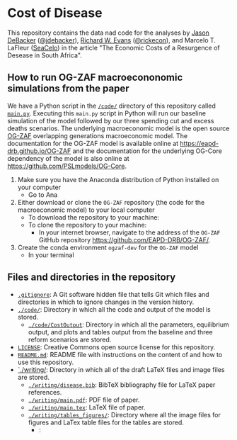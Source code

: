 # Cost of Disease
This repository contains the data nad code for the analyses by [Jason DeBacker](https://jasondebacker.com/) ([@jdebacker](https://github.com/jdebacker/)), [Richard W. Evans](https://sites.google.com/site/rickecon) ([@rickecon](https://github.com/RickEcon/)), and Marcelo T. LaFleur ([SeaCelo](https://github.com/SeaCelo/)) in the article "The Economic Costs of a Resurgence of Desease in South Africa".

## How to run OG-ZAF macroecononomic simulations from the paper
We have a Python script in the [`/code/`](code/) directory of this repository called [`main.py`](code/main.py). Executing this `main.py` script in Python will run our baseline simulation of the model followed by our three spending cut and excess deaths scenarios. The underlying macroeconomic model is the open source [OG-ZAF](https://eapd-drb.github.io/OG-ZAF) overlapping generations macroeconomic model. The documentation for the OG-ZAF model is available online at https://eapd-drb.github.io/OG-ZAF and the documentation for the underlying OG-Core dependency of the model is also online at https://github.com/PSLmodels/OG-Core.

1. Make sure you have the Anaconda distribution of Python installed on your computer
    * Go to Ana
2. Either download or clone the `OG-ZAF` repository (the code for the macroeconomic model) to your local computer
    * To download the repository to your machine:
    * To clone the repository to your machine:
        * In your internet browser, navigate to the address of the `OG-ZAF` GitHub repository https://github.com/EAPD-DRB/OG-ZAF/.
3. Create the conda environment `ogzaf-dev` for the `OG-ZAF` model
    * In your terminal

## Files and directories in the repository
* [`.gitignore`](.gitignore): A Git software hidden file that tells Git which files and directories in which to ignore changes in the version history.
* [`./code/`](code/): Directory in which all the code and output of the model is stored.
    * [`./code/CostOutput`](code/CostOutput): Directory in which all the parameters, equilibrium output, and plots and tables output from the baseline and three reform scenarios are stored.
* [`LICENSE`](LICENSE): Creative Commons open source license for this repository.
* [`README.md`](README.md): README file with instructions on the content of and how to use this repository.
* [`./writing/](writing/): Directory in which all of the draft LaTeX files and image files are stored.
    * [`./writing/disease.bib`](writing/disease.bib): BibTeX bibliography file for LaTeX paper references.
    * [`./writing/main.pdf`](writing/main.pdf): PDF file of paper.
    * [`./writing/main.tex`](writing/main.tex): LaTeX file of paper.
    * [`./writing/tables_figures/`](writing/tables_figures/): Directory where all the image files for figures and LaTex table files for the tables are stored.
        * []():
